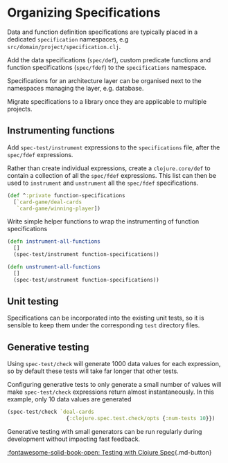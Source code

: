 # Organizing Specifications

Data and function definition specifications are typically placed in a dedicated `specification` namespaces, e.g `src/domain/project/specification.clj`.  

Add the data specifications (`spec/def`), custom predicate functions and function specifications (`spec/fdef`) to the `specifications` namespace.

Specifications for an architecture layer can be organised next to the namespaces managing the layer, e.g. database. 

Migrate specifications to a library once they are applicable to multiple projects.

<!-- ![Clojure Spec organising specs - card game example](https://raw.githubusercontent.com/practicalli/graphic-design/live/clojure/clojure-spec-organising-specifications-card-game.png) -->


## Instrumenting functions

Add `spec-test/instrument` expressions to the `specifications` file, after the `spec/fdef` expressions.

Rather than create individual expressions, create a `clojure.core/def` to contain a collection of all the `spec/fdef` expressions.  This list can then be used to `instrument` and `unstrument` all the `spec/fdef` specifications.

```clojure
(def ^:private function-specifications
  [`card-game/deal-cards
   `card-game/winning-player])
```

Write simple helper functions to wrap the instrumenting of function specifications

```clojure
(defn instrument-all-functions
  []
  (spec-test/instrument function-specifications))

(defn unstrument-all-functions
  []
  (spec-test/unstrument function-specifications))
```

## Unit testing

Specifications can be incorporated into the existing unit tests, so it is sensible to keep them under the corresponding `test` directory files.

## Generative testing

Using `spec-test/check` will generate 1000 data values for each expression, so by default these tests will take far longer that other tests.

Configuring generative tests to only generate a small number of values will make `spec-test/check` expressions return almost instantaneously.  In this example, only 10 data values are generated

```clojure
(spec-test/check `deal-cards
                   {:clojure.spec.test.check/opts {:num-tests 10}})
```

Generative testing with small generators can be run regularly during development without impacting fast feedback.

[:fontawesome-solid-book-open: Testing with Clojure Spec](/clojure/clojure-spec/testing/){.md-button} 

